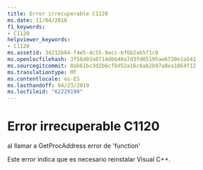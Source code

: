 ```yaml
---
title: Error irrecuperable C1120
ms.date: 11/04/2016
f1_keywords:
- C1120
helpviewer_keywords:
- C1120
ms.assetid: 34212b64-f4e5-4c55-9acc-6f6b2ab5f1c0
ms.openlocfilehash: 3f56d03a0714dbb40a7d3fd05195ae6730e1a541
ms.sourcegitcommit: 0ab61bc3d2b6cfbd52a16c6ab2b97a8ea1864f12
ms.translationtype: MT
ms.contentlocale: es-ES
ms.lasthandoff: 04/23/2019
ms.locfileid: "62229190"
---
```

# <a name="fatal-error-c1120"></a>Error irrecuperable C1120

al llamar a GetProcAddress error de 'function'

Este error indica que es necesario reinstalar Visual C++.